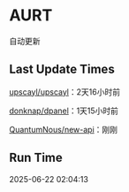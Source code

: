 # AURT

自动更新


## Last Update Times

[upscayl/upscayl](https://github.com/upscayl/upscayl)：2天16小时前

[donknap/dpanel](https://github.com/donknap/dpanel)：1天15小时前

[QuantumNous/new-api](https://github.com/QuantumNous/new-api)：刚刚


## Run Time
2025-06-22 02:04:13
